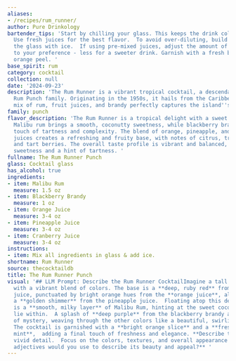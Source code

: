 ```yaml
---
aliases:
- /recipes/rum_runner/
author: Pure Drinkology
bartender_tips: 'Start by chilling your glass. This keeps the drink cold and refreshing.
  Use fresh juices for the best flavor.  To avoid over-diluting, build the drink in
  the glass with ice.  If using pre-mixed juices, adjust the amount of cranberry juice
  to your preference - less for a sweeter drink. Garnish with a fresh blackberry or
  orange peel. '
base_spirit: rum
category: cocktail
collection: null
date: '2024-09-23'
description: 'The Rum Runner is a vibrant tropical cocktail, a descendant of the classic
  Rum Punch family. Originating in the 1950s, it hails from the Caribbean, where its
  mix of rum, fruit juices, and brandy perfectly captures the island''s spirit. '
family: punch
flavor_description: 'The Rum Runner is a tropical delight with a sweet and tart balance.
  Malibu rum brings a smooth, coconutty sweetness, while blackberry brandy adds a
  touch of tartness and complexity. The blend of orange, pineapple, and cranberry
  juices creates a refreshing and fruity base, with notes of citrus, tropical fruit,
  and tart berries. The overall taste profile is vibrant and balanced, with a lingering
  sweetness and a hint of tartness. '
fullname: The Rum Runner Punch
glass: Cocktail glass
has_alcohol: true
ingredients:
- item: Malibu Rum
  measure: 1.5 oz
- item: Blackberry Brandy
  measure: 1 oz
- item: Orange Juice
  measure: 3-4 oz
- item: Pineapple Juice
  measure: 3-4 oz
- item: Cranberry Juice
  measure: 3-4 oz
instructions:
- item: Mix all ingredients in glass & add ice.
shortname: Rum Runner
source: thecocktaildb
title: The Rum Runner Punch
visual: '## LLM Prompt: Describe the Rum Runner CocktailImagine a tall glass filled
  with a vibrant blend of colors. The base is a **deep, ruby red** from the cranberry
  juice, punctuated by bright orange hues from the **orange juice**, all layered with
  a **golden shimmer** from the pineapple juice.  Floating atop this delicious panorama
  is a **smooth, milky layer** of Malibu Rum, hinting at the sweet coconut notes that
  lie within.  A splash of **deep purple** from the blackberry brandy adds a hint
  of mystery, weaving through the other colors like a beautiful, swirling ribbon.
  The cocktail is garnished with a **bright orange slice** and a **fresh sprig of
  mint**,  adding a final touch of freshness and elegance. **Describe this scene in
  vivid detail.  Focus on the colors, textures, and overall appearance of the cocktail.  What
  adjectives would you use to describe its beauty and appeal?** '
---
```



